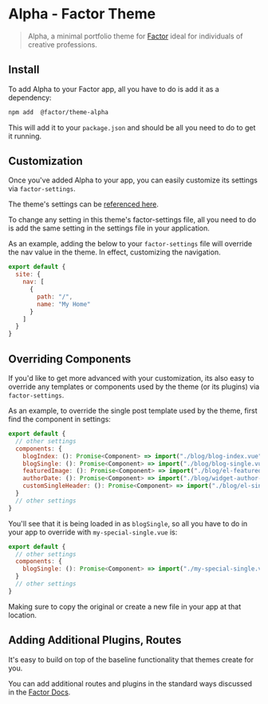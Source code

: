 # Alpha - Factor Theme

> Alpha, a minimal portfolio theme for [Factor](https://factor.dev/) ideal for individuals of creative professions.

## Install

To add Alpha to your Factor app, all you have to do is add it as a dependency:

```bash
npm add  @factor/theme-alpha
```

This will add it to your `package.json` and should be all you need to do to get it running.

## Customization

Once you've added Alpha to your app, you can easily customize its settings via `factor-settings`.

The theme's settings can be [referenced here](https://github.com/fiction-com/factor/blob/development/%40themes/theme-alpha/src/factor-settings.ts).

To change any setting in this theme's factor-settings file, all you need to do is add the same setting in the settings file in your application.

As an example, adding the below to your `factor-settings` file will override the nav value in the theme. In effect, customizing the navigation.

```js
export default {
  site: {
    nav: [
      {
        path: "/",
        name: "My Home"
      }
    ]
  }
}
```

## Overriding Components

If you'd like to get more advanced with your customization, its also easy to override any templates or components used by the theme (or its plugins) via `factor-settings`.

As an example, to override the single post template used by the theme, first find the component in settings:

```js
export default {
  // other settings
  components: {
    blogIndex: (): Promise<Component> => import("./blog/blog-index.vue"),
    blogSingle: (): Promise<Component> => import("./blog/blog-single.vue"),
    featuredImage: (): Promise<Component> => import("./blog/el-featured-image.vue"),
    authorDate: (): Promise<Component> => import("./blog/widget-author-date.vue"),
    customSingleHeader: (): Promise<Component> => import("./blog/el-single-header.vue")
  }
  // other settings
}
```

You'll see that it is being loaded in as `blogSingle`, so all you have to do in your app to override with `my-special-single.vue` is:

```js
export default {
  // other settings
  components: {
    blogSingle: (): Promise<Component> => import("./my-special-single.vue")
  }
  // other settings
}
```

Making sure to copy the original or create a new file in your app at that location.

## Adding Additional Plugins, Routes

It's easy to build on top of the baseline functionality that themes create for you.

You can add additional routes and plugins in the standard ways discussed in the [Factor Docs](https://factor.dev/docs).
